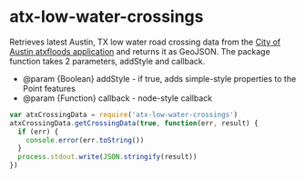 # atx-low-water-crossings
Retrieves latest Austin, TX low water road crossing data from the [City of Austin atxfloods application](http://www.atxfloods.com) and returns it as GeoJSON. The package function takes 2 parameters, addStyle and callback.
 * @param {Boolean} addStyle - if true, adds simple-style properties to the Point features
 * @param {Function} callback - node-style callback

```javascript
var atxCrossingData = require('atx-low-water-crossings')
atxCrossingData.getCrossingData(true, function(err, result) {
  if (err) {
    console.error(err.toString())
  }
  process.stdout.write(JSON.stringify(result))
})
```
